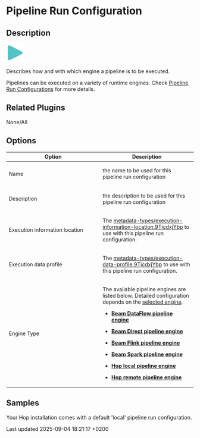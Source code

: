 <div id="header">

# Pipeline Run Configuration

</div>

<div id="content">

<div class="sect1">

## Description

<div class="sectionbody">

<div class="paragraph">

<span class="image">![pipeline run config](/images/icons/pipeline_run_config.svg)</span>

</div>

<div class="paragraph">

Describes how and with which engine a pipeline is to be executed.

</div>

<div class="paragraph">

Pipelines can be executed on a variety of runtime engines. Check [Pipeline Run Configurations](pipeline/pipeline-run-configurations/pipeline-run-configurations.9TjcdxjYbp) for more details.

</div>

</div>

</div>

<div class="sect1">

## Related Plugins

<div class="sectionbody">

<div class="paragraph">

None/All

</div>

</div>

</div>

<div class="sect1">

## Options

<div class="sectionbody">

<table>
<colgroup>
<col style="width: 50%" />
<col style="width: 50%" />
</colgroup>
<thead>
<tr class="header">
<th>Option</th>
<th>Description</th>
</tr>
</thead>
<tbody>
<tr class="odd">
<td><p>Name</p></td>
<td><p>the name to be used for this pipeline run configuration</p></td>
</tr>
<tr class="even">
<td><p>Description</p></td>
<td><p>the description to be used for this pipeline run configuration</p></td>
</tr>
<tr class="odd">
<td><p>Execution information location</p></td>
<td><p>The <a href="metadata-types/execution-information-location.9TjcdxjYbp" class="uri">metadata-types/execution-information-location.9TjcdxjYbp</a> to use with this pipeline run configuration.</p></td>
</tr>
<tr class="even">
<td><p>Execution data profile</p></td>
<td><p>The <a href="metadata-types/execution-data-profile.9TjcdxjYbp" class="uri">metadata-types/execution-data-profile.9TjcdxjYbp</a> to use with this pipeline run configuration.</p></td>
</tr>
<tr class="odd">
<td><p>Engine Type</p></td>
<td><div class="content">
<div class="paragraph">
<p>The available pipeline engines are listed below. Detailed configuration depends on the <a href="pipeline/pipeline-run-configurations/pipeline-run-configurations.9TjcdxjYbp">selected engine</a>.</p>
</div>
<div class="ulist">
<ul>
<li><p><strong><a href="pipeline/pipeline-run-configurations/beam-dataflow-pipeline-engine.9TjcdxjYbp">Beam DataFlow pipeline engine</a></strong></p></li>
<li><p><strong><a href="pipeline/pipeline-run-configurations/beam-direct-pipeline-engine.9TjcdxjYbp">Beam Direct pipeline engine</a></strong></p></li>
<li><p><strong><a href="pipeline/pipeline-run-configurations/beam-flink-pipeline-engine.9TjcdxjYbp">Beam Flink pipeline engine</a></strong></p></li>
<li><p><strong><a href="pipeline/pipeline-run-configurations/beam-spark-pipeline-engine.9TjcdxjYbp">Beam Spark pipeline engine</a></strong></p></li>
<li><p><strong><a href="pipeline/pipeline-run-configurations/native-local-pipeline-engine.9TjcdxjYbp">Hop local pipeline engine</a></strong></p></li>
<li><p><strong><a href="pipeline/pipeline-run-configurations/native-remote-pipeline-engine.9TjcdxjYbp">Hop remote pipeline engine</a></strong></p></li>
</ul>
</div>
</div></td>
</tr>
</tbody>
</table>

</div>

</div>

<div class="sect1">

## Samples

<div class="sectionbody">

<div class="paragraph">

Your Hop installation comes with a default 'local' pipeline run configuration.

</div>

</div>

</div>

</div>

<div id="footer">

<div id="footer-text">

Last updated 2025-09-04 18:21:17 +0200

</div>

</div>
